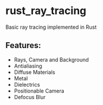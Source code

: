 # rust_ray_tracing

Basic ray tracing implemented in Rust

## Features:

- Rays, Camera and Background
- Antialiasing
- Diffuse Materials
- Metal
- Dielectrics
- Positionable Camera
- Defocus Blur
